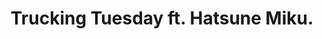 ---
title: "Trucking Tuesday ft. Hatsune Miku."
streamDate: 1-7-2025
game: "American Truck Simulator"
gameCoverURL: "https://images.igdb.com/igdb/image/upload/t_cover_big/co1mw8.webp"
vodUrl: "https://www.youtube.com/watch?v=ADU8SG0cXfY"
thumbnail: "https://img.youtube.com/vi/ADU8SG0cXfY/maxresdefault.jpg"
duration: "3:13:20"
chatReplayURL: "https://gist.githubusercontent.com/TheLtWilson/79374f0a99f0f4b0bf2ac9fea13e7a86/raw/c96b9051a6208390098f509a21e0cce8e8231963/1-7-25.json"
---